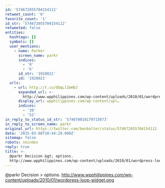 ```yaml
---
id: '574672055704154112'
retweet_count: '0'
favorite_count: '1'
id_str: '574672055704154112'
retweeted: false
entities:
  hashtags: []
  symbols: []
  user_mentions:
    - name: Parker
      screen_name: parkr
      indices:
        - '0'
        - '6'
      id_str: '1928021'
      id: '1928021'
  urls:
    - url: http://t.co/OQqLlZmHDJ
      expanded_url: >-
        http://www.wpphilippines.com/wp-content/uploads/2010/01/wordpress-loop-widget.png
      display_url: wpphilippines.com/wp-content/upl…
      indices:
        - '30'
        - '52'
in_reply_to_status_id_str: '574670010179715073'
in_reply_to_screen_name: parkr
original_url: https://twitter.com/benbalter/status/574672055704154112
date: '2015-03-08T20:44:29.000Z'
sitemap: false
robots: noindex
reply: true
title: >-
  @parkr Decision &gt; options.
  http://www.wpphilippines.com/wp-content/uploads/2010/01/wordpress-loop-widget.png
---
```


@parkr Decision &gt; options. http://www.wpphilippines.com/wp-content/uploads/2010/01/wordpress-loop-widget.png